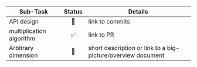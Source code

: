 | Sub-Task                 | Status |              Details                                         | 
|--------------------------|:------:|--------------------------------------------------------------|
| API design               |   🚧   | link to commits                                              |
| multiplication algorithm |   ✅   | link to PR                                                   |
| Arbitrary dimension      |   🚫   | short description or link to a big-picture/overview document |
